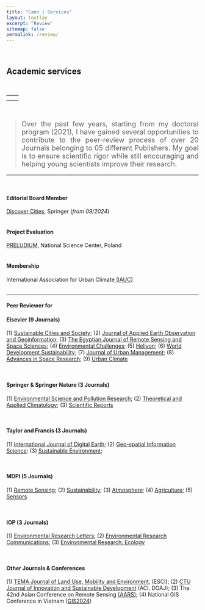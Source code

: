 ```yaml
---
title: "Cann | Services"
layout: textlay
excerpt: "Review"
sitemap: false
permalink: /review/
---
```



<br>

## Academic services 

<br>
<div style="width:90%; text-align:justify"></div>

<div style="max-width: 1000px; margin: 0 auto;">

<table width="900">
    <tr>
        <td style="text-align: center;">
            <img src="{{site.baseurl}}/images/review/Certificate_SCS_Recognised.jpg" alt="" />
        </td>
        <td style="text-align: center;">
            <img src="{{site.baseurl}}/images/review/Certificate_ENVC_Recognised.jpg" alt="" />
        </td>
    </tr>
    <tr>
        <td style="text-align: center;">
            <img src="{{site.baseurl}}/images/review/Certificate_JAG_Recognised.jpg" alt="" />
        </td>
        <td style="text-align: center;">
            <img src="{{site.baseurl}}/images/review/Certificate_JUM_Recognised.jpg" alt="" />
        </td>
    </tr>
</table>

<div style="width:90%; text-align:center">
<img src="{{site.baseurl}}/images/review/MDPI_2002_2024.jpg" alt="" />
</div>

<br>

> <p style="font-size: 18px; text-align: justify"> Over the past few years, starting from my doctoral program (2021), I have gained several opportunities to contribute to the peer-review process of over 20 Journals belonging to 05 different Publishers. My goal is to ensure scientific rigor while still encouraging and helping young scientists improve their research. </p>


<hr>
<br>
<div style="width:90%; text-align:justify"></div>

#### **Editorial Board Member**

<a href="https://link.springer.com/journal/44327/editorial-board">Discover Cities</a>, Springer (<i>from 09/2024</i>)
<br>
<br>

#### **Project Evaluation**

<a href="https://www.ncn.gov.pl/en/finansowanie-nauki/konkursy/typy/2">PRELUDIUM</a>, National Science Center, Poland 
<br>
<br>

#### **Membership**

International Association for Urban Climate<a href="https://urban-climate.org/"> (IAUC)</a>
<br>
<br>

<hr>

#### **Peer Reviewer for**

#### Elsevier  (9 Journals)

(1) <a href="https://www.sciencedirect.com/journal/sustainable-cities-and-society">Sustainable Cities and Society</a>; 
(2) <a href="https://www.journals.elsevier.com/international-journal-of-applied-earth-observation-and-geoinformation">Journal of Applied Earth Observation and Geoinformation</a>; 
(3) <a href="https://www.sciencedirect.com/journal/the-egyptian-journal-of-remote-sensing-and-space-science">The Egyptian Journal of Remote Sensing and Space Sciences</a>; 
(4) <a href="https://www.journals.elsevier.com/environmental-challenges">Environmental Challenges</a>; 
(5) <a href="https://www.cell.com/heliyon/home">Heliyon</a>; 
(6) <a href="https://www.sciencedirect.com/journal/world-development-sustainability">World Development Sustainability</a>; 
(7) <a href="https://www.sciencedirect.com/journal/journal-of-urban-management">Journal of Urban Management</a>; 
(8) <a href="https://www.sciencedirect.com/journal/advances-in-space-research">Advances in Space Research</a>; 
(9) <a href="https://www.sciencedirect.com/journal/urban-climate">Urban Climate</a> 

<br>

#### Springer & Springer Nature  (3 Journals)

(1) <a href="https://www.springer.com/journal/11356">Environmental Science and Pollution Research</a>; 
(2) <a href="https://link.springer.com/journal/704">Theoretical and Applied Climatology</a>; 
(3) <a href="https://www.nature.com/srep/">Scientific Reports</a> 

<br>

#### Taylor and Francis  (3 Journals)

(1) <a href="https://www.tandfonline.com/journals/tjde20">International Journal of Digital Earth</a>; 
(2) <a href="https://www.tandfonline.com/toc/tgsi20/current">Geo-spatial Information Science</a>;
(3) <a href="https://www.tandfonline.com/journals/oaes21">Sustainable Environment</a>;

<br>

#### MDPI  (5 Journals)

(1) <a href="https://www.mdpi.com/journal/remotesensing">Remote Sensing</a>; 
(2) <a href="https://www.mdpi.com/journal/sustainability">Sustainability</a>; 
(3) <a href="https://www.mdpi.com/journal/atmosphere">Atmosphere</a>; 
(4) <a href="https://www.mdpi.com/journal/agriculture">Agriculture</a>; 
(5) <a href="https://www.mdpi.com/journal/sensors">Sensors</a>

<br>

#### IOP  (3 Journals)

(1) <a href="https://iopscience.iop.org/journal/1748-9326">Environmental Research Letters</a>; 
(2) <a href="https://iopscience.iop.org/journal/2515-7620">Environmental Research Communications</a>; 
(3) <a href="https://iopscience.iop.org/journal/2752-664X">Environmental Research: Ecology</a> 

<br>

#### Other Journals & Conferences

(1) <a href="http://www.serena.unina.it/index.php/tema/">TEMA Journal of Land Use, Mobility and Environment</a>, (ESCI); 
(2) <a href="https://ctujs.ctu.edu.vn/index.php/ctujs/index">CTU Journal of Innovation and Sustainable Development</a> (ACI, DOAJ); 
(3) The 42nd Asian Conference on Remote Sensing <a href="https://a-a-r-s.org/">(AARS)</a>; 
(4) National GIS Conference in Vietnam (<a href="https://gis2024.ctu.edu.vn/">GIS2024</a>)
 
<br>


</div>